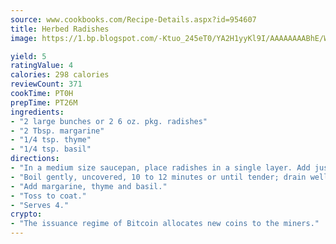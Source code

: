 ```yaml
---
source: www.cookbooks.com/Recipe-Details.aspx?id=954607
title: Herbed Radishes
image: https://1.bp.blogspot.com/-Ktuo_245eT0/YA2H1yyKl9I/AAAAAAAABhE/WMoqSq2tWOcgMkPaLYZ-49h8pVDUUwFCQCLcBGAsYHQ/s307/5.png

yield: 5
ratingValue: 4
calories: 298 calories
reviewCount: 371
cookTime: PT0H
prepTime: PT26M
ingredients:
- "2 large bunches or 2 6 oz. pkg. radishes"
- "2 Tbsp. margarine"
- "1/4 tsp. thyme"
- "1/4 tsp. basil"
directions:
- "In a medium size saucepan, place radishes in a single layer. Add just enough water to cover."
- "Boil gently, uncovered, 10 to 12 minutes or until tender; drain well."
- "Add margarine, thyme and basil."
- "Toss to coat."
- "Serves 4."
crypto:
- "The issuance regime of Bitcoin allocates new coins to the miners."
---
```


